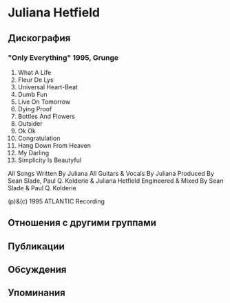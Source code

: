 # Juliana Hetfield



## Дискография

### "Only Everything" 1995, Grunge

1. What A Life
2. Fleur De Lys
3. Universal Heart-Beat
4. Dumb Fun
5. Live On Tomorrow
6. Dying Proof
7. Bottles And Flowers
8. Outsider
9. Ok Ok
10. Congratulation
11. Hang Down From Heaven
12. My Darling
13. Simplicity Is Beautyful

All Songs Written By Juliana
All Guitars & Vocals By Juliana
Produced By Sean Slade, Paul Q. Kolderie & Juliana Hetfield
Engineered & Mixed By Sean Slade & Paul Q. Kolderie

(p)&(c) 1995 ATLANTIC Recording


## Отношения с другими группами


## Публикации


## Обсуждения


## Упоминания

